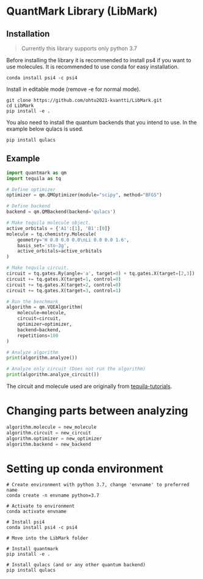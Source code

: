 # QuantMark Library (LibMark)

## Installation
> Currently this library supports only python 3.7

Before installing the library it is recommended to install ps4 if you want to use molecules. It is recommended to use conda for easy installation.
```
conda install psi4 -c psi4
```

Install in editable mode (remove -e for normal mode).
```
git clone https://github.com/ohtu2021-kvantti/LibMark.git
cd LibMark
pip install -e .
```

You also need to install the quantum backends that you intend to use. In the example below qulacs is used.
```
pip install qulacs
```

## Example
```python
import quantmark as qm
import tequila as tq

# Define optimizer
optimizer = qm.QMOptimizer(module="scipy", method="BFGS")

# Define backend
backend = qm.QMBackend(backend='qulacs')

# Make tequila molecule object.
active_orbitals = {'A1':[1], 'B1':[0]}
molecule = tq.chemistry.Molecule(
	geometry='H 0.0 0.0 0.0\nLi 0.0 0.0 1.6',
	basis_set='sto-3g',
	active_orbitals=active_orbitals
)

# Make tequila circuit.
circuit = tq.gates.Ry(angle='a', target=0) + tq.gates.X(target=[2,3])
circuit += tq.gates.X(target=1, control=0)
circuit += tq.gates.X(target=2, control=0)
circuit += tq.gates.X(target=3, control=1)

# Run the benchmark
algorithm = qm.VQEAlgorithm(
	molecule=molecule,
	circuit=circuit,
	optimizer=optimizer,
	backend=backend,
	repetitions=100
)

# Analyze algorithm
print(algorithm.analyze())

# Analyze only circuit (Does not run the algorithm)
print(algorithm.analyze_circuit())
```

The circuit and molecule used are originally from [tequila-tutorials](https://github.com/aspuru-guzik-group/tequila-tutorials/blob/main/Chemistry.ipynb).

# Changing parts between analyzing
```python
algorithm.molecule = new_molecule
algorithm.circuit = new_circuit
algorithm.optimizer = new_optimizer
algorithm.backend = new_backend
```

# Setting up conda environment
```shell
# Create environment with python 3.7, change 'envname' to preferred name
conda create -n envname python=3.7

# Activate to environment
conda activate envname

# Install psi4
conda install psi4 -c psi4

# Move into the LibMark folder

# Install quantmark
pip install -e .

# Install qulacs (and or any other quantum backend)
pip install qulacs
```
